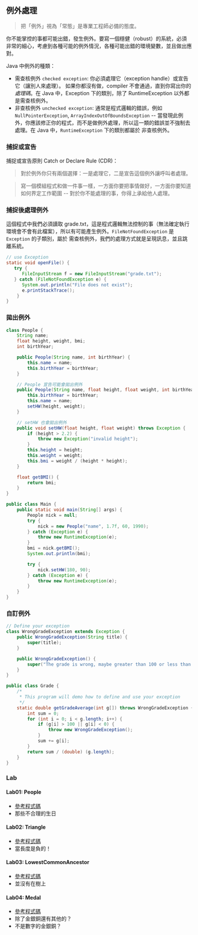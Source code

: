 ## 例外處理

> 把「例外」視為「常態」是專業工程師必備的態度。

你不能掌控的事都可能出錯，發生例外。要寫一個穩健（robust）的系統，必須非常的細心，考慮到各種可能的例外情況，各種可能出錯的環境變數，並且做出應對。

Java 中例外的種類：
  
- 需查核例外 `checked exception`: 你必須處理它（exception handle）或宣告它（讓別人來處理）。 如果你都沒有做，compiler 不會通過，直到你寫出你的*處理碼*。在 Java 中，Exception 下的類別，除了 RuntimeException 以外都是需查核例外。
- 非查核例外 `unchecked exception`: 通常是程式邏輯的錯誤，例如 `NullPointerException`, `ArrayIndexOutOfBoundsException` -- 當發現此例外，你應該修正你的程式，而不是做例外處理，所以這一類的錯誤並不強制去處理。在 Java 中，`RuntimeException` 下的類別都屬於 非查核例外。

### 捕捉或宣告
捕捉或宣告原則 Catch or Declare Rule (CDR)：
> 對於例外你只有兩個選擇：一是處理它，二是宣告這個例外讓呼叫者處理。

> 寫一個模組程式和做一件事一樣，一方面你要把事情做好，一方面你要知道如何界定工作範圍 -- 對於你不能處理的事，你得上承給他人處理。

### 捕捉後處理例外

這個程式中我們必須讀取 grade.txt，這是程式邏輯無法控制的事（無法確定執行環境會不會有此檔案），所以有可能產生例外。`FileNotFoundException` 是 `Exception` 的子類別，屬於 需查核例外，我們的處理方式就是呈現訊息，並且跳離系統。

```java
// use Exception
static void openFile() {
   try {
      FileInputStream f = new FileInputStream("grade.txt");
   } catch (FileNotFoundException e) {
      System.out.println("File does not exist");
      e.printStackTrace();
    }
}
```

### 拋出例外

```java
class People {
    String name;
    float height, weight, bmi;
    int birthYear;

    public People(String name, int birthYear) {
        this.name = name;
        this.birthYear = birthYear;
    }

    // People 宣告可能會拋出例外
    public People(String name, float height, float weight, int birthYear) throws Exception {
        this.birthYear = birthYear;
        this.name = name;
        setHW(height, weight);
    }

    // setHW 也會拋出例外
    public void setHW(float height, float weight) throws Exception {
        if (height > 2.2) {
            throw new Exception("invalid height");
        }
        this.height = height;
        this.weight = weight;
        this.bmi = weight / (height * height);
    }

    float getBMI() {
        return bmi;
    }
}

public class Main {
    public static void main(String[] args) {
        People nick = null;
        try {
            nick = new People("name", 1.7f, 60, 1990);
        } catch (Exception e) {
            throw new RuntimeException(e);
        }
        bmi = nick.getBMI();
        System.out.println(bmi);

        try {
            nick.setHW(180, 90);
        } catch (Exception e) {
            throw new RuntimeException(e);
        }
    }
}
```

### 自訂例外

```java
// Define your exception
class WrongGradeException extends Exception {
    public WrongGradeException(String title) {
        super(title);
    }

    public WrongGradeException() {
        super("The grade is wrong, maybe greater than 100 or less than 0");
    }
}

public class Grade {
    /*
     * This program will demo how to define and use your exception
     */
    static double getGradeAverage(int g[]) throws WrongGradeException {
        int sum = 0;
        for (int i = 0; i < g.length; i++) {
            if (g[i] > 100 || g[i] < 0) {
                throw new WrongGradeException();
            }
            sum += g[i];
        }
        return sum / (double) (g.length);
    }
}
```

### Lab

#### Lab01: People
* [參考程式碼](../../Intellij/DemoPreventive/src/main/java/xdemo/People.java)
* 那些不合理的生日

#### Lab02: Triangle
* [參考程式碼](../../Intellij/DemoPreventive/src/main/java/xdemo/Triangle.java)
* 當長度是負的！

#### Lab03: LowestCommonAncestor
* [參考程式碼](../../Intellij/DemoPreventive/src/main/java/xdemo/LowestCommonAncestor.java)
* 並沒有在樹上

#### Lab04: Medal
* [參考程式碼](../../Intellij/DemoPreventive/src/main/java/xdemo/MedalReader.java)
* 除了金銀銅還有其他的？
* 不是數字的金銀銅？
